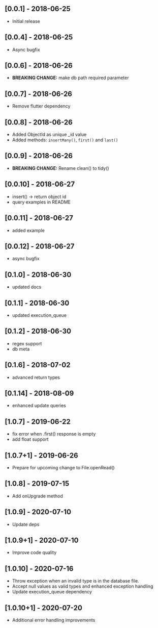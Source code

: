## [0.0.1] - 2018-06-25
* Initial release


## [0.0.4] - 2018-06-25
* Async bugfix


## [0.0.6] - 2018-06-26
* __BREAKING CHANGE:__ make db path required parameter


## [0.0.7] - 2018-06-26
* Remove flutter dependency


## [0.0.8] - 2018-06-26
* Added ObjectId as unique _id value
* Added methods: `insertMany()`, `first()` and `last()`


## [0.0.9] - 2018-06-26
* __BREAKING CHANGE:__ Rename clean() to tidy()


## [0.0.10] - 2018-06-27
* insert() -> return object id
* query examples in README


## [0.0.11] - 2018-06-27
* added example


## [0.0.12] - 2018-06-27
* async bugfix

## [0.1.0] - 2018-06-30
* updated docs

## [0.1.1] - 2018-06-30
* updated execution_queue

## [0.1.2] - 2018-06-30
* regex support
* db meta

## [0.1.6] - 2018-07-02
* advanced return types

## [0.1.14] - 2018-08-09
* enhanced update queries

## [1.0.7] - 2019-06-22
* fix error when .first() response is empty
* add float support

## [1.0.7+1] - 2019-06-26
* Prepare for upcoming change to File.openRead()

## [1.0.8] - 2019-07-15
* Add onUpgrade method

## [1.0.9] - 2020-07-10
* Update deps

## [1.0.9+1] - 2020-07-10
* Improve code quality

## [1.0.10] - 2020-07-16
* Throw exception when an invalid type is in the database file.
* Accept null values as valid types and enhanced exception handling
* Update execution_queue dependency

## [1.0.10+1] - 2020-07-20
* Additional error handling improvements


